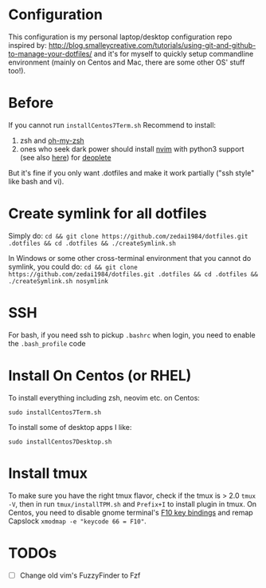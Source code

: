# Configuration
This configuration is my personal laptop/desktop configuration repo inspired by: http://blog.smalleycreative.com/tutorials/using-git-and-github-to-manage-your-dotfiles/ and it's for myself to quickly setup commandline environment (mainly on Centos and Mac, there are some other OS' stuff too!).

# Before
If you cannot run `installCentos7Term.sh`
Recommend to install:
1. zsh and [oh-my-zsh](https://github.com/robbyrussell/oh-my-zsh)
2. ones who seek dark power should install [nvim](https://github.com/neovim/neovim/wiki/Installing-Neovim) with python3 support (see also [here](https://github.com/daizeng1984/dotfiles/blob/master/installCentos7Term.sh#L32-L36)) for [deoplete](https://github.com/Shougo/deoplete.nvim#installation)

But it's fine if you only want .dotfiles and make it work partially ("ssh style" like bash and vi).

# Create symlink for all dotfiles
Simply do: `cd && git clone https://github.com/zedai1984/dotfiles.git .dotfiles && cd .dotfiles && ./createSymlink.sh`

In Windows  or some other cross-terminal environment that you cannot do symlink, you could do:
`cd && git clone https://github.com/zedai1984/dotfiles.git .dotfiles && cd .dotfiles && ./createSymlink.sh nosymlink`

# SSH
For bash, if you need ssh to pickup `.bashrc` when login, you need to enable the `.bash_profile` code

# Install On Centos (or RHEL)
To install everything including zsh, neovim etc. on Centos:
```{bash}
sudo installCentos7Term.sh
```

To install some of desktop apps I like:
```{bash}
sudo installCentos7Desktop.sh
```
# Install tmux
To make sure you have the right tmux flavor, check if the tmux is > 2.0 `tmux -V`, then in run `tmux/installTPM.sh` and `Prefix+I` to install plugin in tmux. On Centos, you need to disable gnome terminal's [F10 key bindings](https://ubuntu-tutorials.com/2007/07/16/disabling-the-f10-key-menu-accelerators-in-gnome-terminal/) and remap Capslock `xmodmap -e "keycode 66 = F10"`.

# TODOs
- [ ] Change old vim's FuzzyFinder to Fzf
